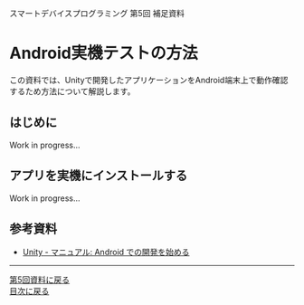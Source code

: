 スマートデバイスプログラミング 第5回 補足資料
# Android実機テストの方法

この資料では、Unityで開発したアプリケーションをAndroid端末上で動作確認するため方法について解説します。


## はじめに

Work in progress...


## アプリを実機にインストールする

Work in progress...


## 参考資料

* [Unity - マニュアル: Android での開発を始める](http://docs.unity3d.com/ja/current/Manual/android-GettingStarted.html)


---
[第5回資料に戻る](/k05.md)  
[目次に戻る](/README.md#授業テキスト)
